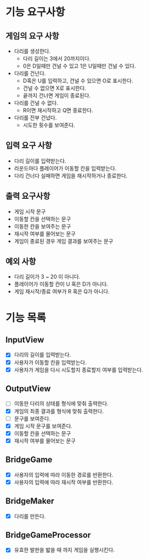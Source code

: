 # 기능 요구사항

## 게임의 요구 사항

- 다리를 생성한다.
  - 다리 길이는 3에서 20까지이다.
  - 0은 D일때만 건널 수 있고 1은 U일때만 건널 수 있다.
- 다리를 건넌다.
  - D혹은 U를 입력하고, 건널 수 있으면 O로 표시한다.
  - 건널 수 없으면 X로 표시한다.
  - 끝까지 건너면 게임이 종료된다.
- 다리를 건널 수 없다.
  - R이면 재시작하고 Q면 종료한다.
- 다리를 전부 건넜다.
  - 시도한 횟수를 보여준다.

## 입력 요구 사항

- 다리 길이를 입력받는다.
- 라운드마다 플레이어가 이동할 칸을 입력받는다.
- 다리 건너다 실패하면 게임을 재시작하거나 종료한다.

## 출력 요구사항

- 게임 시작 문구
- 이동할 칸을 선택하는 문구
- 이동한 칸을 보여주는 문구
- 재시작 여부를 물어보는 문구
- 게임이 종료된 경우 게임 결과를 보여주는 문구

## 예외 사항

- 다리 길이가 3 ~ 20 이 아니다.
- 플레이어가 이동할 칸이 U 혹은 D가 아니다.
- 게임 재시작/종료 여부가 R 혹은 Q가 아니다.

# 기능 목록

## InputView

- [x]  다리의 길이를 입력받는다.
- [x]  사용자가 이동할 칸을 입력받는다.
- [x]  사용자가 게임을 다시 시도할지 종료할지 여부를 입력받는다.

## OutputView

- [ ]  이동한 다리의 상태를 형식에 맞춰 출력한다.
- [x]  게임의 최종 결과를 형식에 맞춰 출력한다.
- [ ]  문구를 보여준다.
- [x]  게임 시작 문구를 보여준다. 
- [x]  이동할 칸을 선택하는 문구
- [x]  재시작 여부를 물어보는 문구

## BridgeGame

- [x]  사용자의 입력에 따라 이동한 경로를 반환한다.  
- [x]  사용자의 입력에 따라 재시작 여부를 반환한다. 

## BridgeMaker

- [x]  다리를 만든다.

## BridgeGameProcessor

- [x] 유효한 발판을 밟을 때 까지 게임을 실행시킨다.  
